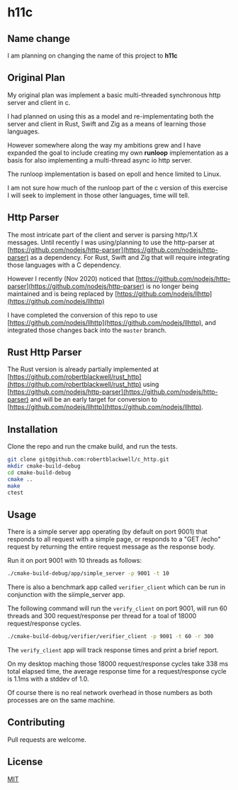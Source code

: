 # h11c

## Name change
I am planning on changing the name of this project to __h11c__

## Original Plan
My original plan was implement a basic  multi-threaded synchronous http server and client in c.

I had planned on using this as a model and re-implementating both the server and client in Rust, Swift and Zig 
as a means of learning those languages.

However somewhere along the way my ambitions grew and I have expanded the goal to include creating my 
own __runloop__ implementation as a basis for also implementing a multi-thread async io http server.

The runloop implementation is based on epoll and hence limited to Linux.

I am not sure how much of the runloop part of the c version of this exercise I will seek to implement in those
other languages, time will tell.

## Http Parser
The most intricate part of the client and server is parsing http/1.X messages. Until recently I was using/planning to use
the http-parser at [https://github.com/nodejs/http-parser](https://github.com/nodejs/http-parser) 
as a dependency. For Rust, Swift and Zig that will require integrating those languages with
a C dependency.


However I recently (Nov 2020) noticed that [https://github.com/nodejs/http-parser](https://github.com/nodejs/http-parser) is 
no longer being maintained and is being replaced by [https://github.com/nodejs/llhttp](https://github.com/nodejs/llhttp) 

I have completed the conversion of this repo to use [https://github.com/nodejs/llhttp](https://github.com/nodejs/llhttp),
and integrated those changes back into the `master` branch. 

## Rust Http Parser

The Rust version is already partially implemented at [https://github.com/robertblackwell/rust_http](https://github.com/robertblackwell/rust_http) using 
[https://github.com/nodejs/http-parser](https://github.com/nodejs/http-parser) and will be an early target for
conversion to [https://github.com/nodejs/llhttp](https://github.com/nodejs/llhttp).

## Installation

Clone the repo and run the cmake build, and run the tests.

```bash
git clone git@github.com:robertblackwell/c_http.git
mkdir cmake-build-debug
cd cmake-build-debug
cmake ..
make
ctest
```
## Usage

There is a simple server app operating (by default on port 9001) that responds to all request with a simple page,
or responds to a "GET /echo" request by returning the entire request message as the response body. 

Run it on port 9001 with 10 threads as follows:

```bash
./cmake-build-debug/app/simple_server -p 9001 -t 10
```

There is also a benchmark app called `verifier_client` which can be run in conjunction with the siimple_server app.

The following command will run the `verify_client` on port 9001, will run 60 threads and 300 request/response 
per thread for a toal of 18000 request/response cycles.

```bash
./cmake-build-debug/verifier/verifier_client -p 9001 -t 60 -r 300
```

The `verify_client` app will track response times and print a brief report. 

On my desktop maching those 18000 request/response cycles take 338 ms total elapsed time, 
the average response time for a request/response cycle is 1.1ms with a 
stddev of 1.0.

Of course there is no real network overhead in those numbers as both processes are on the same machine.

## Contributing
Pull requests are welcome.

## License
[MIT](https://choosealicense.com/licenses/mit/)